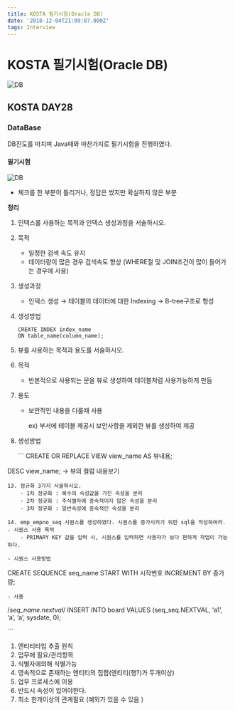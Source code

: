 ```yaml
---
title: KOSTA 필기시험(Oracle DB)
date: '2018-12-04T21:09:07.000Z'
tags: Interview
---
```


# KOSTA 필기시험\(Oracle DB\)

![DB](../../.gitbook/assets/oracledb_logo.png)

## KOSTA DAY28

### DataBase

DB진도를 마치며 Java때와 마찬가지로 필기시험을 진행하였다.

#### 필기시험

![DB](../../.gitbook/assets/oracletest01.png)

* 체크를 한 부분이 틀리거나, 정답은 썼지만 확실하지 않은 부분

**정리**

1. 인덱스를 사용하는 목적과 인덱스 생성과정을 서술하시오.
2. 목적
   * 일정한 검색 속도 유지
   * 데이터량이 많은 경우 검색속도 향상 \(WHERE절 및 JOIN조건이 많이 들어가는 경우에 사용\)
3. 생성과정
   * 인덱스 생성 → 테이블의 데이터에 대한 Indexing → B-tree구조로 형성
4. 생성방법

   ```text
   CREATE INDEX index_name
   ON table_name(column_name);
   ```

5. 뷰를 사용하는 목적과 용도를 서술하시오.
6. 목적
   * 반본적으로 사용되는 문을 뷰로 생성하여 테이블처럼 사용가능하게 만듬
7. 용도
   * 보안적인 내용을 다룰때 사용   

     ex\) 부서에 테이블 제공시 보안사항을 제외한 뷰를 생성하여 제공
8. 생성방법

   \`\`\` CREATE OR REPLACE VIEW view\_name AS 뷰내용;

DESC view\_name; → 뷰의 컬럼 내용보기

```text
13. 정규화 3가지 서술하시오.
    - 1차 정규화 : 복수의 속성값을 가진 속성을 분리
    - 2차 정규화 : 주식별자에 종속적이지 않은 속성을 분리 
    - 3차 정규화 : 일반속성에 종속적인 속성을 분리

14. emp_empno_seq 시퀀스를 생성하였다. 시퀀스를 증가시키기 위한 sql을 작성하여라.
- 시퀀스 사용 목적
    - PRIMARY KEY 값을 입력 시, 시퀀스를 입력하면 사용자가 보다 편하게 작업이 가능하다.

- 시퀀스 사용방법
```

CREATE SEQUENCE seq\_name START WITH 시작번호 INCREMENT BY 증가량;

```text
- 사용
```

/_seq\_name.nextval_/ INSERT INTO board VALUES \(seq\_seq.NEXTVAL, ‘a1’, ‘a’, ‘a’, sysdate, 0\);

\`\`\`

1. 엔티티타입 추출 원칙
2. 업무에 필요/관리항목
3. 식별자에의해 식별가능
4. 영속적으로 존재하는 엔티티의 집합\(엔티티\(행?\)가 두개이상\)
5. 업무 프로세스에 이용
6. 반드시 속성이 있어야한다.
7. 최소 한개이상의 관계필요 \(예외가 있을 수 있음 \)

